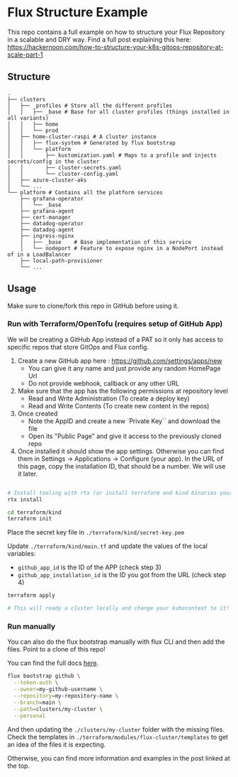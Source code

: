 # Flux Structure Example

This repo contains a full example on how to structure your Flux Repository in a scalable and DRY way.
Find a full post explaining this here: <https://hackernoon.com/how-to-structure-your-k8s-gitops-repository-at-scale-part-1>

## Structure

```none
.
├── clusters
│   ├── _profiles # Store all the different profiles
│   │   ├── _base # Base for all cluster profiles (things installed in all variants)
│   │   ├── home
│   │   └── prod
│   ├── home-cluster-raspi # A cluster instance
│   │   ├── flux-system # Generated by flux bootstrap
│   │   └── platform
│   │       ├── kustomization.yaml # Maps to a profile and injects secrets/config in the cluster
│   │       ├── cluster-secrets.yaml
│   │       └── cluster-config.yaml
│   ├── azure-cluster-aks
│   └── ...
└── platform # Contains all the platform services
    ├── grafana-operator
    │   └── _base
    ├── grafana-agent
    ├── cert-manager
    ├── datadog-operator
    ├── datadog-agent
    ├── ingress-nginx
    │   ├── _base    # Base implementation of this service
    │   └── nodeport # Feature to expose nginx in a NodePort instead of in a LoadBalancer
    ├── local-path-provisioner
    └── ...
```

## Usage
Make sure to clone/fork this repo in GitHub before using it.

### Run with Terraform/OpenTofu (requires setup of GitHub App)

We will be creating a GitHub App instead of a PAT so it only has access to specific repos that store GitOps and Flux config.

1. Create a new GitHub app here : https://github.com/settings/apps/new
   * You can give it any name and just provide any random HomePage Url
   * Do not provide webhook, callback or any other URL
2. Make sure that the app has the following permissions at repository level
   * Read and Write Administration (To create a deploy key)
   * Read and Write Contents (To create new content in the repos)
3. Once created
   * Note the AppID and create a new `Private Key`` and download the file
   * Open its "Public Page" and give it access to the previously cloned repo
4. Once installed it should show the app settings. Otherwise you can find them in Settings -> Applications -> Configure (your app). In the URL of this page, copy the installation ID, that should be a number. We will use it later.

```sh

# Install tooling with rtx (or install terraform and kind binaries yourself)
rtx install 

cd terraform/kind
terraform init
```

Place the secret key file in `./terraform/kind/secret-key.pem`

Update `./terraform/kind/main.tf` and update the values of the local variables:

* `github_app_id` is the ID of the APP (check step 3)
* `github_app_installation_id` is the ID you got from the URL (check step 4)

```sh
terraform apply

# This will ready a cluster locally and change your kubecontext to it!

```

### Run manually

You can also do the flux bootstrap manually with flux CLI and then add the files.
Point to a clone of this repo!

You can find the full docs [here](https://fluxcd.io/flux/installation/bootstrap/github/).

```sh
flux bootstrap github \
  --token-auth \
  --owner=my-github-username \
  --repository=my-repository-name \
  --branch=main \
  --path=clusters/my-cluster \
  --personal
```

And then updating the `./clusters/my-cluster` folder with the missing files. Check the templates in `./terraform/modules/flux-cluster/templates` to get an idea of the files it is expecting.

Otherwise, you can find more information and examples in the post linked at the top.
